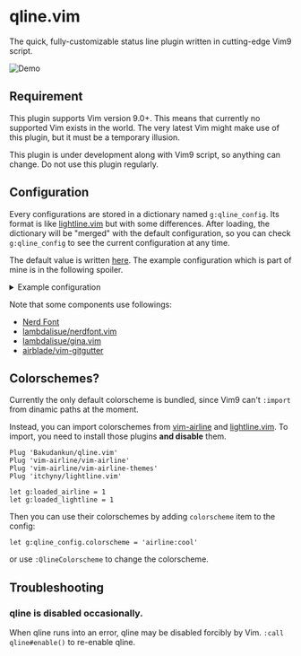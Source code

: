 # qline.vim

The quick, fully-customizable status line plugin written in cutting-edge Vim9
script.

![Demo](https://user-images.githubusercontent.com/4504807/94335198-e36f4c00-0014-11eb-9c48-b7a39463688a.gif)


## Requirement

This plugin supports Vim version 9.0+. This means that currently no supported
Vim exists in the world. The very latest Vim might make use of this plugin, but
it must be a temporary illusion.

This plugin is under development along with Vim9 script, so anything can change.
Do not use this plugin regularly.


## Configuration

Every configurations are stored in a dictionary named `g:qline_config`. Its
format is like [lightline.vim](https://github.com/itchyny/lightline.vim) but
with some differences. After loading, the dictionary will be "merged" with the
default configuration, so you can check `g:qline_config` to see the current
configuration at any time.

The default value is written [here](import/qline/config/default.vim). The
example configuration which is part of mine is in the following spoiler.

<details>
<summary>Example configuration</summary>

```vim
" Define highlight for Git-related components.
highlight Git guibg=#F34F29 guifg=#FFFFFF ctermbg=202 ctermfg=231

" Define a :def function to use Vim9 syntax and compiled lambdas in a legacy
" Vim script.
def s:qline_config()
  g:qline_config = #{
# Use the powerline glyphs for separators.
    separator:    #{left: "\ue0b0", right: "\ue0b2", margin: ' '},
    subseparator: #{left: "\ue0b1", right: "\ue0b3", margin: ' '},
# Specify components in the each sides for active/inactive windows.
# Each modes can also have specific settings.
    active: #{
      left: [
        ['mode', 'paste'],
        ['gina_branch', 'gina_traffic', 'gina_status', 'filename', 'gitgutter'],
        ['bufstate']
      ],
      right: [
        ['filetype'],
        ['fileinfo'],
        ['%c%-1V', 'searchcount']
      ]
    },
    inactive: #{
      left: [['filename', 'gitgutter'], ['bufstate']],
      right: [['filetype'], ['fileinfo']],
      separator: #{left: '', right: '', margin: ' '},
      subseparator: #{left: '|', right: '|', margin: ' '},
    },
    insert: #{
      separator:    #{left: "\ue0c0", right: "\ue0c2", margin: ' '},
      subseparator: #{left: "\ue0c1", right: "\ue0c3", margin: ' '},
    },
    replace: #{
      separator:    #{left: "\ue0c0", right: "\ue0c2", margin: ' '},
      subseparator: #{left: "\ue0c1", right: "\ue0c3", margin: ' '},
    },
# Define components. You can overwrite or append to the default definitions.
# If its content is a Funcref, it is evaluated before parsing the statusline.
# If visible_condition results in Falsy, or the content results in empty string,
# the component is collapsed.
# Funcrefs are evaluated in the context of the window of the drawing status line.
# Note that in Vim9, functions cannot use non-autoload functions that are later
# defined. Use `eval()` to work around.
    component: #{
      fileinfo: #{
        content: {->
          (&fenc ?? &enc) .. ' ' ..
          nerdfont#fileformat#find() ..
          (&bomb ? "\U1f4a3" : '')
        },
        visible_condition: {-> !&buftype}
      },
      bufstate: #{
        content: {->
          (&readonly ? "\uf023" : '') ..
          (&modifiable ? '' : "\uf05e") ..
          (&modified ? "\uf040" : '')
        },
      },
      filetype: #{
        content: {-> nerdfont#find()},
      },
      gina_branch: #{
        content: {-> "\ue0a0" .. gina#component#repo#branch()},
        visible_condition: function('gina#component#repo#branch'),
        highlight: 'Git',
      },
      gina_traffic: #{
        content: function('gina#component#traffic#preset', ['fancy']),
        highlight: 'Git',
      },
      gina_status: #{
        content: function('gina#component#status#preset', ['fancy']),
        highlight: 'Git',
      },
      gitgutter: #{
        content: {->
          eval('GitGutterGetHunkSummary()')->copy()
            ->map({idx, val -> !val ? '' ['+', '~', '-'][idx] .. val})
            ->filter({_, val -> !!val})
            ->join()
        },
        visible_condition: {-> eval('GitGutterGetHunks()')},
      },
    },
  }
enddef



" Ah, don't forget to call the function.
call s:qline_config()
```

</details>

Note that some components use followings:

* [Nerd Font](https://www.nerdfonts.com/)
* [lambdalisue/nerdfont.vim](https://github.com/lambdalisue/nerdfont.vim)
* [lambdalisue/gina.vim](https://github.com/lambdalisue/gina.vim)
* [airblade/vim-gitgutter](https://github.com/airblade/vim-gitgutter)


## Colorschemes?

Currently the only default colorscheme is bundled, since Vim9 can't `:import`
from dinamic paths at the moment.

Instead, you can import colorschemes from
[vim-airline](https://github.com/vim-airline/vim-airline)
and [lightline.vim](https://github.com/itchyny/lightline.vim).
To import, you need to install those plugins **and disable** them.

```vim
Plug 'Bakudankun/qline.vim'
Plug 'vim-airline/vim-airline'
Plug 'vim-airline/vim-airline-themes'
Plug 'itchyny/lightline.vim'

let g:loaded_airline = 1
let g:loaded_lightline = 1
```

Then you can use their colorschemes by adding `colorscheme` item to the config:

```vim
let g:qline_config.colorscheme = 'airline:cool'
```

or use `:QlineColorscheme` to change the colorscheme.


## Troubleshooting

### qline is disabled occasionally.

When qline runs into an error, qline may be disabled forcibly by Vim.
`:call qline#enable()` to re-enable qline.

